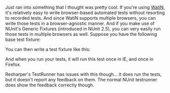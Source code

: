 Just ran into something that I thought was pretty cool. If you're using <a href="http://watin.sourceforge.net/">WatiN</a>, it's relatively easy to write browser-based automated tests without resorting to recorded tests.  And since WatiN supports multiple browsers, you can write those tests in a browser-agnostic manner.  And if you make use of NUnit's Generic Fixtures (introduced in NUnit 2.5), you can very easily run those tests in multiple browsers as well.  Suppose you have the following base test fixture:

<script src="https://gist.github.com/3728675.js?file=s1.cs"></script>

You can then write a test fixture like this:

<script src="https://gist.github.com/3728675.js?file=s2.cs"></script>

And when you run your tests, it will run this test once in IE, and once in Firefox.

Resharper's TestRunner has issues with this though... it does run the tests, but it doesn't report any feedback on them. The normal NUnit testrunner does show the feedback correctly though.